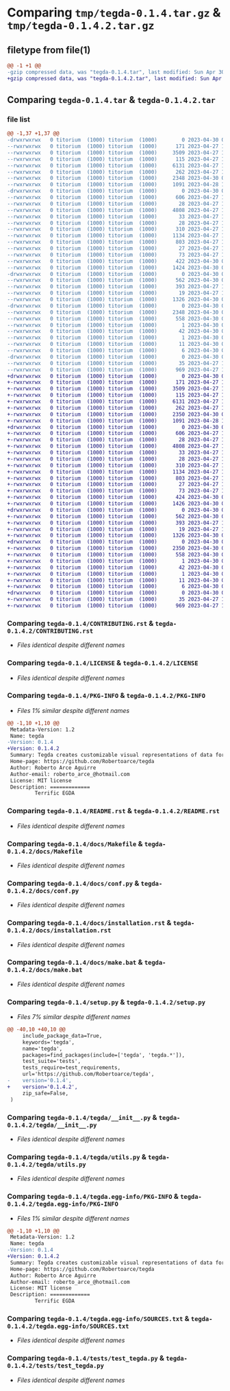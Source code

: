 # Comparing `tmp/tegda-0.1.4.tar.gz` & `tmp/tegda-0.1.4.2.tar.gz`

## filetype from file(1)

```diff
@@ -1 +1 @@
-gzip compressed data, was "tegda-0.1.4.tar", last modified: Sun Apr 30 09:19:53 2023, max compression
+gzip compressed data, was "tegda-0.1.4.2.tar", last modified: Sun Apr 30 09:46:40 2023, max compression
```

## Comparing `tegda-0.1.4.tar` & `tegda-0.1.4.2.tar`

### file list

```diff
@@ -1,37 +1,37 @@
-drwxrwxrwx   0 titorium  (1000) titorium  (1000)        0 2023-04-30 09:19:53.962533 tegda-0.1.4/
--rwxrwxrwx   0 titorium  (1000) titorium  (1000)      171 2023-04-27 17:07:12.000000 tegda-0.1.4/AUTHORS.rst
--rwxrwxrwx   0 titorium  (1000) titorium  (1000)     3509 2023-04-27 17:07:12.000000 tegda-0.1.4/CONTRIBUTING.rst
--rwxrwxrwx   0 titorium  (1000) titorium  (1000)      115 2023-04-27 17:58:03.000000 tegda-0.1.4/HISTORY.rst
--rwxrwxrwx   0 titorium  (1000) titorium  (1000)     6131 2023-04-27 18:50:58.000000 tegda-0.1.4/LICENSE
--rwxrwxrwx   0 titorium  (1000) titorium  (1000)      262 2023-04-27 17:07:12.000000 tegda-0.1.4/MANIFEST.in
--rwxrwxrwx   0 titorium  (1000) titorium  (1000)     2348 2023-04-30 09:19:53.963533 tegda-0.1.4/PKG-INFO
--rwxrwxrwx   0 titorium  (1000) titorium  (1000)     1091 2023-04-28 17:23:37.000000 tegda-0.1.4/README.rst
-drwxrwxrwx   0 titorium  (1000) titorium  (1000)        0 2023-04-30 09:19:53.674461 tegda-0.1.4/docs/
--rwxrwxrwx   0 titorium  (1000) titorium  (1000)      606 2023-04-27 17:07:12.000000 tegda-0.1.4/docs/Makefile
--rwxrwxrwx   0 titorium  (1000) titorium  (1000)       28 2023-04-27 17:07:12.000000 tegda-0.1.4/docs/authors.rst
--rwxrwxrwx   0 titorium  (1000) titorium  (1000)     4808 2023-04-27 17:07:12.000000 tegda-0.1.4/docs/conf.py
--rwxrwxrwx   0 titorium  (1000) titorium  (1000)       33 2023-04-27 17:07:12.000000 tegda-0.1.4/docs/contributing.rst
--rwxrwxrwx   0 titorium  (1000) titorium  (1000)       28 2023-04-27 17:07:12.000000 tegda-0.1.4/docs/history.rst
--rwxrwxrwx   0 titorium  (1000) titorium  (1000)      310 2023-04-27 17:07:12.000000 tegda-0.1.4/docs/index.rst
--rwxrwxrwx   0 titorium  (1000) titorium  (1000)     1134 2023-04-27 17:07:12.000000 tegda-0.1.4/docs/installation.rst
--rwxrwxrwx   0 titorium  (1000) titorium  (1000)      803 2023-04-27 17:07:12.000000 tegda-0.1.4/docs/make.bat
--rwxrwxrwx   0 titorium  (1000) titorium  (1000)       27 2023-04-27 17:07:12.000000 tegda-0.1.4/docs/readme.rst
--rwxrwxrwx   0 titorium  (1000) titorium  (1000)       73 2023-04-27 17:07:12.000000 tegda-0.1.4/docs/usage.rst
--rwxrwxrwx   0 titorium  (1000) titorium  (1000)      422 2023-04-30 09:19:53.969534 tegda-0.1.4/setup.cfg
--rwxrwxrwx   0 titorium  (1000) titorium  (1000)     1424 2023-04-30 09:19:23.000000 tegda-0.1.4/setup.py
-drwxrwxrwx   0 titorium  (1000) titorium  (1000)        0 2023-04-30 09:19:53.748915 tegda-0.1.4/tegda/
--rwxrwxrwx   0 titorium  (1000) titorium  (1000)      562 2023-04-30 09:16:33.000000 tegda-0.1.4/tegda/__init__.py
--rwxrwxrwx   0 titorium  (1000) titorium  (1000)      393 2023-04-27 17:07:12.000000 tegda-0.1.4/tegda/cli.py
--rwxrwxrwx   0 titorium  (1000) titorium  (1000)       19 2023-04-27 17:07:12.000000 tegda-0.1.4/tegda/tegda.py
--rwxrwxrwx   0 titorium  (1000) titorium  (1000)     1326 2023-04-30 07:56:50.000000 tegda-0.1.4/tegda/utils.py
-drwxrwxrwx   0 titorium  (1000) titorium  (1000)        0 2023-04-30 09:19:53.897665 tegda-0.1.4/tegda.egg-info/
--rwxrwxrwx   0 titorium  (1000) titorium  (1000)     2348 2023-04-30 09:19:52.000000 tegda-0.1.4/tegda.egg-info/PKG-INFO
--rwxrwxrwx   0 titorium  (1000) titorium  (1000)      558 2023-04-30 09:19:53.000000 tegda-0.1.4/tegda.egg-info/SOURCES.txt
--rwxrwxrwx   0 titorium  (1000) titorium  (1000)        1 2023-04-30 09:19:52.000000 tegda-0.1.4/tegda.egg-info/dependency_links.txt
--rwxrwxrwx   0 titorium  (1000) titorium  (1000)       42 2023-04-30 09:19:52.000000 tegda-0.1.4/tegda.egg-info/entry_points.txt
--rwxrwxrwx   0 titorium  (1000) titorium  (1000)        1 2023-04-30 09:19:52.000000 tegda-0.1.4/tegda.egg-info/not-zip-safe
--rwxrwxrwx   0 titorium  (1000) titorium  (1000)       11 2023-04-30 09:19:52.000000 tegda-0.1.4/tegda.egg-info/requires.txt
--rwxrwxrwx   0 titorium  (1000) titorium  (1000)        6 2023-04-30 09:19:52.000000 tegda-0.1.4/tegda.egg-info/top_level.txt
-drwxrwxrwx   0 titorium  (1000) titorium  (1000)        0 2023-04-30 09:19:53.939533 tegda-0.1.4/tests/
--rwxrwxrwx   0 titorium  (1000) titorium  (1000)       35 2023-04-27 17:07:12.000000 tegda-0.1.4/tests/__init__.py
--rwxrwxrwx   0 titorium  (1000) titorium  (1000)      969 2023-04-27 17:07:12.000000 tegda-0.1.4/tests/test_tegda.py
+drwxrwxrwx   0 titorium  (1000) titorium  (1000)        0 2023-04-30 09:46:40.716040 tegda-0.1.4.2/
+-rwxrwxrwx   0 titorium  (1000) titorium  (1000)      171 2023-04-27 17:07:12.000000 tegda-0.1.4.2/AUTHORS.rst
+-rwxrwxrwx   0 titorium  (1000) titorium  (1000)     3509 2023-04-27 17:07:12.000000 tegda-0.1.4.2/CONTRIBUTING.rst
+-rwxrwxrwx   0 titorium  (1000) titorium  (1000)      115 2023-04-27 17:58:03.000000 tegda-0.1.4.2/HISTORY.rst
+-rwxrwxrwx   0 titorium  (1000) titorium  (1000)     6131 2023-04-27 18:50:58.000000 tegda-0.1.4.2/LICENSE
+-rwxrwxrwx   0 titorium  (1000) titorium  (1000)      262 2023-04-27 17:07:12.000000 tegda-0.1.4.2/MANIFEST.in
+-rwxrwxrwx   0 titorium  (1000) titorium  (1000)     2350 2023-04-30 09:46:40.717045 tegda-0.1.4.2/PKG-INFO
+-rwxrwxrwx   0 titorium  (1000) titorium  (1000)     1091 2023-04-28 17:23:37.000000 tegda-0.1.4.2/README.rst
+drwxrwxrwx   0 titorium  (1000) titorium  (1000)        0 2023-04-30 09:46:40.419917 tegda-0.1.4.2/docs/
+-rwxrwxrwx   0 titorium  (1000) titorium  (1000)      606 2023-04-27 17:07:12.000000 tegda-0.1.4.2/docs/Makefile
+-rwxrwxrwx   0 titorium  (1000) titorium  (1000)       28 2023-04-27 17:07:12.000000 tegda-0.1.4.2/docs/authors.rst
+-rwxrwxrwx   0 titorium  (1000) titorium  (1000)     4808 2023-04-27 17:07:12.000000 tegda-0.1.4.2/docs/conf.py
+-rwxrwxrwx   0 titorium  (1000) titorium  (1000)       33 2023-04-27 17:07:12.000000 tegda-0.1.4.2/docs/contributing.rst
+-rwxrwxrwx   0 titorium  (1000) titorium  (1000)       28 2023-04-27 17:07:12.000000 tegda-0.1.4.2/docs/history.rst
+-rwxrwxrwx   0 titorium  (1000) titorium  (1000)      310 2023-04-27 17:07:12.000000 tegda-0.1.4.2/docs/index.rst
+-rwxrwxrwx   0 titorium  (1000) titorium  (1000)     1134 2023-04-27 17:07:12.000000 tegda-0.1.4.2/docs/installation.rst
+-rwxrwxrwx   0 titorium  (1000) titorium  (1000)      803 2023-04-27 17:07:12.000000 tegda-0.1.4.2/docs/make.bat
+-rwxrwxrwx   0 titorium  (1000) titorium  (1000)       27 2023-04-27 17:07:12.000000 tegda-0.1.4.2/docs/readme.rst
+-rwxrwxrwx   0 titorium  (1000) titorium  (1000)       73 2023-04-27 17:07:12.000000 tegda-0.1.4.2/docs/usage.rst
+-rwxrwxrwx   0 titorium  (1000) titorium  (1000)      424 2023-04-30 09:46:40.724057 tegda-0.1.4.2/setup.cfg
+-rwxrwxrwx   0 titorium  (1000) titorium  (1000)     1426 2023-04-30 09:45:54.000000 tegda-0.1.4.2/setup.py
+drwxrwxrwx   0 titorium  (1000) titorium  (1000)        0 2023-04-30 09:46:40.495082 tegda-0.1.4.2/tegda/
+-rwxrwxrwx   0 titorium  (1000) titorium  (1000)      562 2023-04-30 09:45:33.000000 tegda-0.1.4.2/tegda/__init__.py
+-rwxrwxrwx   0 titorium  (1000) titorium  (1000)      393 2023-04-27 17:07:12.000000 tegda-0.1.4.2/tegda/cli.py
+-rwxrwxrwx   0 titorium  (1000) titorium  (1000)       19 2023-04-27 17:07:12.000000 tegda-0.1.4.2/tegda/tegda.py
+-rwxrwxrwx   0 titorium  (1000) titorium  (1000)     1326 2023-04-30 07:56:50.000000 tegda-0.1.4.2/tegda/utils.py
+drwxrwxrwx   0 titorium  (1000) titorium  (1000)        0 2023-04-30 09:46:40.644081 tegda-0.1.4.2/tegda.egg-info/
+-rwxrwxrwx   0 titorium  (1000) titorium  (1000)     2350 2023-04-30 09:46:39.000000 tegda-0.1.4.2/tegda.egg-info/PKG-INFO
+-rwxrwxrwx   0 titorium  (1000) titorium  (1000)      558 2023-04-30 09:46:40.000000 tegda-0.1.4.2/tegda.egg-info/SOURCES.txt
+-rwxrwxrwx   0 titorium  (1000) titorium  (1000)        1 2023-04-30 09:46:39.000000 tegda-0.1.4.2/tegda.egg-info/dependency_links.txt
+-rwxrwxrwx   0 titorium  (1000) titorium  (1000)       42 2023-04-30 09:46:39.000000 tegda-0.1.4.2/tegda.egg-info/entry_points.txt
+-rwxrwxrwx   0 titorium  (1000) titorium  (1000)        1 2023-04-30 09:46:39.000000 tegda-0.1.4.2/tegda.egg-info/not-zip-safe
+-rwxrwxrwx   0 titorium  (1000) titorium  (1000)       11 2023-04-30 09:46:39.000000 tegda-0.1.4.2/tegda.egg-info/requires.txt
+-rwxrwxrwx   0 titorium  (1000) titorium  (1000)        6 2023-04-30 09:46:39.000000 tegda-0.1.4.2/tegda.egg-info/top_level.txt
+drwxrwxrwx   0 titorium  (1000) titorium  (1000)        0 2023-04-30 09:46:40.691044 tegda-0.1.4.2/tests/
+-rwxrwxrwx   0 titorium  (1000) titorium  (1000)       35 2023-04-27 17:07:12.000000 tegda-0.1.4.2/tests/__init__.py
+-rwxrwxrwx   0 titorium  (1000) titorium  (1000)      969 2023-04-27 17:07:12.000000 tegda-0.1.4.2/tests/test_tegda.py
```

### Comparing `tegda-0.1.4/CONTRIBUTING.rst` & `tegda-0.1.4.2/CONTRIBUTING.rst`

 * *Files identical despite different names*

### Comparing `tegda-0.1.4/LICENSE` & `tegda-0.1.4.2/LICENSE`

 * *Files identical despite different names*

### Comparing `tegda-0.1.4/PKG-INFO` & `tegda-0.1.4.2/PKG-INFO`

 * *Files 1% similar despite different names*

```diff
@@ -1,10 +1,10 @@
 Metadata-Version: 1.2
 Name: tegda
-Version: 0.1.4
+Version: 0.1.4.2
 Summary: Tegda creates customizable visual representations of data for exploratory analysis.
 Home-page: https://github.com/Robertoarce/tegda
 Author: Roberto Arce Aguirre
 Author-email: roberto_arce_@hotmail.com
 License: MIT license
 Description: =============
         Terrific EGDA
```

### Comparing `tegda-0.1.4/README.rst` & `tegda-0.1.4.2/README.rst`

 * *Files identical despite different names*

### Comparing `tegda-0.1.4/docs/Makefile` & `tegda-0.1.4.2/docs/Makefile`

 * *Files identical despite different names*

### Comparing `tegda-0.1.4/docs/conf.py` & `tegda-0.1.4.2/docs/conf.py`

 * *Files identical despite different names*

### Comparing `tegda-0.1.4/docs/installation.rst` & `tegda-0.1.4.2/docs/installation.rst`

 * *Files identical despite different names*

### Comparing `tegda-0.1.4/docs/make.bat` & `tegda-0.1.4.2/docs/make.bat`

 * *Files identical despite different names*

### Comparing `tegda-0.1.4/setup.py` & `tegda-0.1.4.2/setup.py`

 * *Files 7% similar despite different names*

```diff
@@ -40,10 +40,10 @@
     include_package_data=True,
     keywords='tegda',
     name='tegda',
     packages=find_packages(include=['tegda', 'tegda.*']),
     test_suite='tests',
     tests_require=test_requirements,
     url='https://github.com/Robertoarce/tegda',
-    version='0.1.4',
+    version='0.1.4.2',
     zip_safe=False,
 )
```

### Comparing `tegda-0.1.4/tegda/__init__.py` & `tegda-0.1.4.2/tegda/__init__.py`

 * *Files identical despite different names*

### Comparing `tegda-0.1.4/tegda/utils.py` & `tegda-0.1.4.2/tegda/utils.py`

 * *Files identical despite different names*

### Comparing `tegda-0.1.4/tegda.egg-info/PKG-INFO` & `tegda-0.1.4.2/tegda.egg-info/PKG-INFO`

 * *Files 1% similar despite different names*

```diff
@@ -1,10 +1,10 @@
 Metadata-Version: 1.2
 Name: tegda
-Version: 0.1.4
+Version: 0.1.4.2
 Summary: Tegda creates customizable visual representations of data for exploratory analysis.
 Home-page: https://github.com/Robertoarce/tegda
 Author: Roberto Arce Aguirre
 Author-email: roberto_arce_@hotmail.com
 License: MIT license
 Description: =============
         Terrific EGDA
```

### Comparing `tegda-0.1.4/tegda.egg-info/SOURCES.txt` & `tegda-0.1.4.2/tegda.egg-info/SOURCES.txt`

 * *Files identical despite different names*

### Comparing `tegda-0.1.4/tests/test_tegda.py` & `tegda-0.1.4.2/tests/test_tegda.py`

 * *Files identical despite different names*

